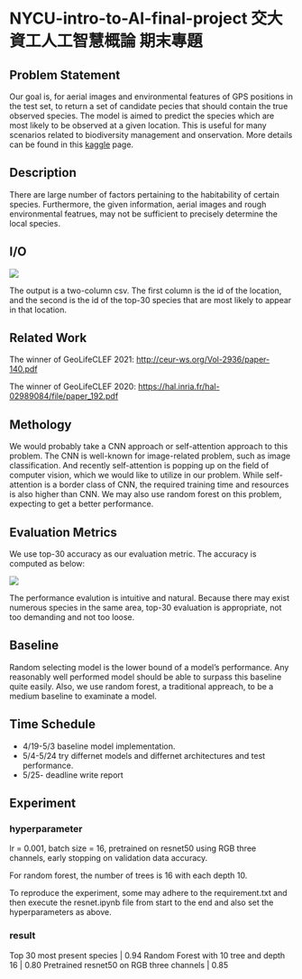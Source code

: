 # NYCU-intro-to-AI-final-project 交大資工人工智慧概論 期末專題

## Problem Statement
Our goal is, for aerial images and environmental features of GPS positions in the test set, to return a set of candidate pecies that should contain the true observed species. The model is aimed to predict the species which are most likely to be observed at a given location. This is useful for many scenarios related to biodiversity management and onservation. More details can be found in this [kaggle](https://www.kaggle.com/competitions/geolifeclef-2022-lifeclef-2022-fgvc9/overview) page.

## Description
There are large number of factors pertaining to the habitability of certain species. Furthermore, the given information, aerial images and rough environmental featrues, may not be sufficient to precisely determine the local species.

## I/O
![](https://raw.githubusercontent.com/maximiliense/GLC/master/images/patches_sample_FR.jpg)

The output is a two-column csv. The first column is the id of the location, and the second is the id of the top-30 species that are most likely to appear in that location.

## Related Work
The winner of GeoLifeCLEF 2021: http://ceur-ws.org/Vol-2936/paper-140.pdf

The winner of GeoLifeCLEF 2020: https://hal.inria.fr/hal-02989084/file/paper_192.pdf

## Methology
We would probably take a CNN approach or self-attention approach to this problem. The CNN is well-known for image-related problem, such as image classification. And recently self-attention is popping up on the field of computer vision, which we would like to utilize in our problem. While self-attention is a border class of CNN, the required training time and resources is also higher than CNN. We may also use random forest on this problem, expecting to get a better performance.


## Evaluation Metrics

We use top-30 accuracy as our evaluation metric. The accuracy is computed as below:

![](https://i.imgur.com/wTSEYpF.png)

The performance evalution is intuitive and natural. Because there may exist 
numerous species in the same area, top-30 evaluation is appropriate, not too demanding and not too loose.

## Baseline
Random selecting model is the lower bound of a model’s performance. Any reasonably well performed model should be able to surpass this baseline quite easily. Also, we use random forest, a traditional appreach, to be a medium baseline to examinate a model.

## Time Schedule
- 4/19-5/3 baseline model implementation.
- 5/4-5/24 try differnet models and differnet architectures and test performance.
- 5/25- deadline write report

## Experiment
### hyperparameter
lr = 0.001, batch size = 16, pretrained on resnet50 using RGB three channels, early stopping on validation data accuracy.

For random forest, the number of trees is 16 with each depth 10.

To reproduce the experiment, some may adhere to the requirement.txt and then execute the resnet.ipynb file from start to the end and also set the hyperparameters as above.

### result
Top 30 most present species | 0.94
Random Forest with 10 tree and depth 16 | 0.80
Pretrained resnet50 on RGB three channels | 0.85
